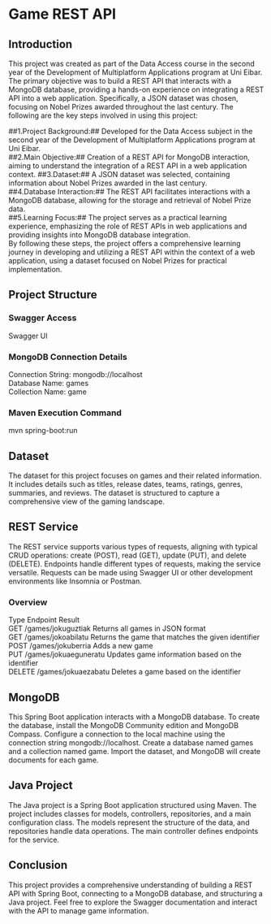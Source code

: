 # Game REST API
## Introduction
This project was created as part of the Data Access course in the second year of the Development of Multiplatform Applications program at Uni Eibar. The primary objective was to build a REST API that interacts with a MongoDB database, providing a hands-on experience on integrating a REST API into a web application. Specifically, a JSON dataset was chosen, focusing on Nobel Prizes awarded throughout the last century. The following are the key steps involved in using this project:

##1.Project Background:## Developed for the Data Access subject in the second year of the Development of Multiplatform Applications program at Uni Eibar.  
##2.Main Objective:## Creation of a REST API for MongoDB interaction, aiming to understand the integration of a REST API in a web application context. 
##3.Dataset:## A JSON dataset was selected, containing information about Nobel Prizes awarded in the last century.  
##4.Database Interaction:## The REST API facilitates interactions with a MongoDB database, allowing for the storage and retrieval of Nobel Prize data.  
##5.Learning Focus:## The project serves as a practical learning experience, emphasizing the role of REST APIs in web applications and providing insights into MongoDB database integration.  
By following these steps, the project offers a comprehensive learning journey in developing and utilizing a REST API within the context of a web application, using a dataset focused on Nobel Prizes for practical implementation.  

## Project Structure
### Swagger Access
Swagger UI

### MongoDB Connection Details
Connection String: mongodb://localhost  
Database Name: games  
Collection Name: game  

### Maven Execution Command
mvn spring-boot:run


## Dataset
The dataset for this project focuses on games and their related information. It includes details such as titles, release dates, teams, ratings, genres, summaries, and reviews. The dataset is structured to capture a comprehensive view of the gaming landscape.

## REST Service
The REST service supports various types of requests, aligning with typical CRUD operations: create (POST), read (GET), update (PUT), and delete (DELETE). Endpoints handle different types of requests, making the service versatile. Requests can be made using Swagger UI or other development environments like Insomnia or Postman.

### Overview
Type	Endpoint	Result  
GET	/games/jokuguztiak	Returns all games in JSON format  
GET	/games/jokoabilatu	Returns the game that matches the given identifier  
POST	/games/jokuberria	Adds a new game  
PUT	/games/jokuaeguneratu	Updates game information based on the identifier  
DELETE	/games/jokuaezabatu	Deletes a game based on the identifier  

## MongoDB
This Spring Boot application interacts with a MongoDB database. To create the database, install the MongoDB Community edition and MongoDB Compass. Configure a connection to the local machine using the connection string mongodb://localhost. Create a database named games and a collection named game. Import the dataset, and MongoDB will create documents for each game.

## Java Project
The Java project is a Spring Boot application structured using Maven. The project includes classes for models, controllers, repositories, and a main configuration class. The models represent the structure of the data, and repositories handle data operations. The main controller defines endpoints for the service.

## Conclusion
This project provides a comprehensive understanding of building a REST API with Spring Boot, connecting to a MongoDB database, and structuring a Java project. Feel free to explore the Swagger documentation and interact with the API to manage game information.

